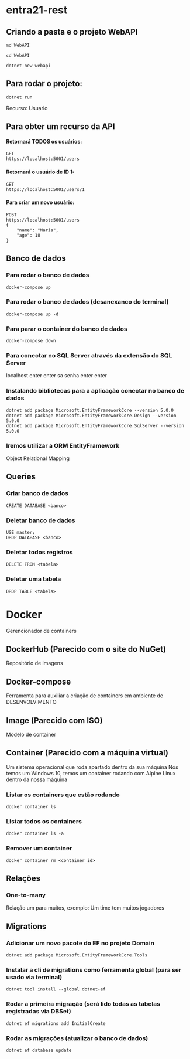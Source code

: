 # entra21-rest

## Criando a pasta e o projeto WebAPI
```
md WebAPI
```
```
cd WebAPI
```
```
dotnet new webapi
```

## Para rodar o projeto:
```
dotnet run
```

Recurso: Usuario
## Para obter um recurso da API
#### Retornará TODOS os usuários:
```
GET
https://localhost:5001/users
```

#### Retornará o usuário de ID 1:
```
GET
https://localhost:5001/users/1
```

#### Para criar um novo usuário:
```
POST
https://localhost:5001/users
{
    "name": "Maria",
    "age": 18
}
```

## Banco de dados

### Para rodar o banco de dados
```
docker-compose up
```

### Para rodar o banco de dados (desanexanco do terminal)
```
docker-compose up -d
```

### Para parar o container do banco de dados
```
docker-compose down
```

### Para conectar no SQL Server através da extensão do SQL Server
localhost
enter
enter
sa
senha
enter
enter

### Instalando bibliotecas para a aplicação conectar no banco de dados
```
dotnet add package Microsoft.EntityFrameworkCore --version 5.0.0
dotnet add package Microsoft.EntityFrameworkCore.Design --version 5.0.0
dotnet add package Microsoft.EntityFrameworkCore.SqlServer --version 5.0.0
```

### Iremos utilizar a ORM EntityFramework
Object
Relational
Mapping

## Queries
### Criar banco de dados
```
CREATE DATABASE <banco>
```
### Deletar banco de dados
```
USE master;
DROP DATABASE <banco>
```
### Deletar todos registros
```
DELETE FROM <tabela>
```
### Deletar uma tabela
```
DROP TABLE <tabela>
```

# Docker
Gerencionador de containers

## DockerHub (Parecido com o site do NuGet)
Repositório de imagens

## Docker-compose
Ferramenta para auxiliar a criação de containers em ambiente de DESENVOLVIMENTO

## Image (Parecido com ISO)
Modelo de container

## Container (Parecido com a máquina virtual)
Um sistema operacional que roda apartado dentro da sua máquina
Nós temos um Windows 10, temos um container rodando com Alpine Linux dentro da nossa máquina

### Listar os containers que estão rodando
```
docker container ls
```

### Listar todos os containers
```
docker container ls -a
```

### Remover um container
```
docker container rm <container_id>
```

## Relações
### One-to-many
Relação um para muitos, exemplo:
Um time tem muitos jogadores

## Migrations
### Adicionar um novo pacote do EF no projeto Domain
```
dotnet add package Microsoft.EntityFrameworkCore.Tools
```

### Instalar a cli de migrations como ferramenta global (para ser usado via terminal)
```
dotnet tool install --global dotnet-ef
```

### Rodar a primeira migração (será lido todas as tabelas registradas via DBSet)
```
dotnet ef migrations add InitialCreate
```

### Rodar as migrações (atualizar o banco de dados)
```
dotnet ef database update
```
